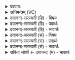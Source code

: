 <details><summary>पदपाठः</summary>

पुनः॑। नः॒। पि॒त॒रः॒। मनः॑। ददा॑तु। दैव्यः॑। जनः॑। जी॒वम्। व्रा॑तम्। स॒चे॒म॒हि॒। ५५।
</details>

<details><summary>अधिमन्त्रम् (VC)</summary>

- मनो देवता
- बन्धुर्ऋषिः
- निचृद् गायत्री
- षड्जः
</details>

<details><summary>दयानन्द-सरस्वती (हि) - विषयः</summary>

फिर मन शब्द से बुद्धि का उपदेश अगले मन्त्र में किया है ॥
</details>

<details><summary>दयानन्द-सरस्वती (हि) - पदार्थः</summary>

पदार्थान्वयभाषाः -  हे (पितरः) उत्पादक वा अन्न, शिक्षा वा विद्या को देकर रक्षा करनेवाले पिता आदि लोग आपकी शिक्षा से यह (दैव्यः) विद्वानों के बीच में उत्पन्न हुआ (जनः) विद्या वा धर्म से दूसरे के लिये उपकारों को प्रकट करनेवाला विद्वान् पुरुष (नः) हम लोगों के लिये (पुनः) इस जन्म वा दूसरे जन्म में (मनः) धारणा करनेवाली बुद्धि को (ददातु) देवे, जिससे (जीवम्) ज्ञानसाधनयुक्त जीवन वा (व्रातम्) सत्य बोलने आदि गुण समुदाय को (सचेमहि) अच्छे प्रकार प्राप्त करें ॥५५॥
</details>

<details><summary>दयानन्द-सरस्वती (हि) - भावार्थः</summary>

भावार्थभाषाः -  विद्वान् माता-पिता आचार्यों की शिक्षा के विना मनुष्यों का जन्म सफल नहीं होता और मनुष्य भी उस शिक्षा के विना पूर्ण जीवन वा कर्म के संयुक्त करने को समर्थ नहीं हो सकते। इस से सब काल में विद्वान् माता-पिता और आचार्यों को उचित है कि अपने पुत्र आदि को अच्छे प्रकार उपदेश से शरीर और आत्मा के बलवाले करें ॥५५॥
</details>

<details><summary>दयानन्द-सरस्वती (सं) - विषयः</summary>

पुनर्मनः शब्देन बुद्धिरुपदिश्यते ॥
</details>

<details><summary>दयानन्द-सरस्वती (सं) - पदार्थः</summary>

पदार्थान्वयभाषाः -  हे पितरो जनका विद्याप्रदाश्च भवच्छिक्षया दैव्यो जनो विद्वान् नोऽस्मभ्यं पुनः पुनर्मनोधारणावतीं बुद्धिं ददातु, येन वयं जीवं व्रातं सचेमहि समवेयाम ॥५५॥
</details>

<details><summary>दयानन्द-सरस्वती (सं) - भावार्थः</summary>

भावार्थभाषाः -  नहि मनुष्याणां विदुषां मातापित्राचार्याणां च सुशिक्षया विना मनुष्यजन्मसाफल्यं सम्भवति, न च मनुष्यास्तया विना पूर्णं जीवनं कर्म च समवैतुं शक्नुवन्ति, तस्मात् सर्वदा मातापित्राचार्यैः स्वसन्तानानि सम्यगुपदेशेन शरीरात्मबलवन्ति कर्त्तव्यानीति ॥५५॥
</details>

<details><summary>सविता जोशी ← दयानन्दः (म) - भावार्थः</summary>

भावार्थभाषाः -  विद्वान आई-वडील व गुरू यांच्या संस्कारावाचून मनुष्य जन्म सफल होत नाही. माणसे ही अशा प्रकारच्या संस्कारावाचून पूर्ण जीवन जगण्यास किंवा कर्म करण्यास समर्थ होऊ शकत नाहीत. त्यासाठी विद्वान माता-पिता व आचार्य यांनी आपल्या पुत्रांना चांगला उपदेश करून त्यांचे शरीर व आत्मबल वाढवावे.
</details>